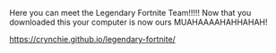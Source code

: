 Here you can meet the Legendary Fortnite Team!!!!! Now that you downloaded this your computer is now ours MUAHAAAAHAHHAHAH!

https://crynchie.github.io/legendary-fortnite/
